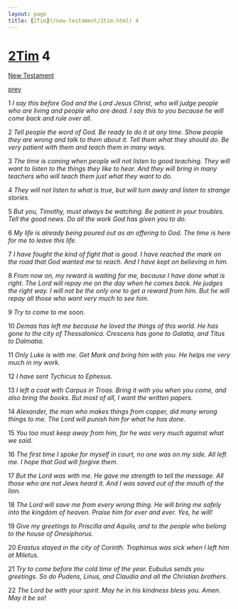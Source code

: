```yaml
---
layout: page
title: [2Tim](/new-testament/2tim.html) 4
---
```


# [2Tim](/new-testament/2tim.html) 4

[New Testament](/new-testament.html)


[prev](/new-testament/2tim/2tim-3.html)

1 _I say this before God and the Lord Jesus Christ, who will judge people who are living and people who are dead. I say this to you because he will come back and rule over all._

2 _Tell people the word of God. Be ready to do it at any time. Show people they are wrong and talk to them about it. Tell them what they should do. Be very patient with them and teach them in many ways._

3 _The time is coming when people will not listen to good teaching. They will want to listen to the things they like to hear. And they will bring in many teachers who will teach them just what they want to do._

4 _They will not listen to what is true, but will turn away and listen to strange stories._

5 _But you, Timothy, must always be watching. Be patient in your troubles. Tell the good news. Do all the work God has given you to do._

6 _My life is already being poured out as an offering to God. The time is here for me to leave this life._

7 _I have fought the kind of fight that is good. I have reached the mark on the road that God wanted me to reach. And I have kept on believing in him._

8 _From now on, my reward is waiting for me, because I have done what is right. The Lord will repay me on the day when he comes back. He judges the right way. I will not be the only one to get a reward from him. But he will repay all those who want very much to see him._

9 _Try to come to me soon._

10 _Demas has left me because he loved the things of this world. He has gone to the city of Thessalonica. Crescens has gone to Galatia, and Titus to Dalmatia._

11 _Only Luke is with me. Get Mark and bring him with you. He helps me very much in my work._

12 _I have sent Tychicus to Ephesus._

13 _I left a coat with Carpus in Troas. Bring it with you when you come, and also bring the books. But most of all, I want the written papers._

14 _Alexander, the man who makes things from copper, did many wrong things to me. The Lord will punish him for what he has done._

15 _You too must keep away from him, for he was very much against what we said._

16 _The first time I spoke for myself in court, no one was on my side. All left me. I hope that God will forgive them._

17 _But the Lord was with me. He gave me strength to tell the message. All those who are not Jews heard it. And I was saved out of the mouth of the lion._

18 _The Lord will save me from every wrong thing. He will bring me safely into the kingdom of heaven. Praise him for ever and ever. Yes, he will!_

19 _Give my greetings to Priscilla and Aquila, and to the people who belong to the house of Onesiphorus._

20 _Erastus stayed in the city of Corinth. Trophimus was sick when I left him at Miletus._

21 _Try to come before the cold time of the year. Eubulus sends you greetings. So do Pudens, Linus, and Claudia and all the Christian brothers._

22 _The Lord be with your spirit. May he in his kindness bless you. Amen. May it be so!_

